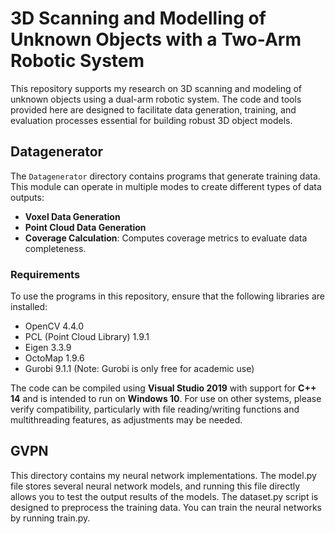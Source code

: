 # 3D Scanning and Modelling of Unknown Objects with a Two-Arm Robotic System

This repository supports my research on 3D scanning and modeling of unknown objects using a dual-arm robotic system. The code and tools provided here are designed to facilitate data generation, training, and evaluation processes essential for building robust 3D object models.

## Datagenerator

The `Datagenerator` directory contains programs that generate training data. This module can operate in multiple modes to create different types of data outputs:

- **Voxel Data Generation**
- **Point Cloud Data Generation**
- **Coverage Calculation**: Computes coverage metrics to evaluate data completeness.

### Requirements
To use the programs in this repository, ensure that the following libraries are installed:

- OpenCV 4.4.0
- PCL (Point Cloud Library) 1.9.1
- Eigen 3.3.9
- OctoMap 1.9.6
- Gurobi 9.1.1 (Note: Gurobi is only free for academic use)

The code can be compiled using **Visual Studio 2019** with support for **C++ 14** and is intended to run on **Windows 10**. For use on other systems, please verify compatibility, particularly with file reading/writing functions and multithreading features, as adjustments may be needed.

## GVPN
This directory contains my neural network implementations. The model.py file stores several neural network models, and running this file directly allows you to test the output results of the models. The dataset.py script is designed to preprocess the training data. You can train the neural networks by running train.py.
